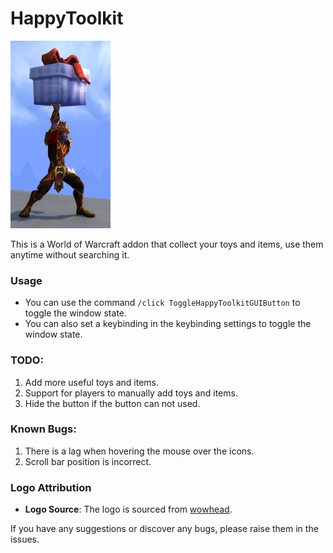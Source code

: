# HappyToolkit

<img src="./Media/logo.jpg" alt="HappyToolkit" width="160" height="300">

This is a World of Warcraft addon that collect your toys and items, use them anytime without searching it.

### Usage
- You can use the command `/click ToggleHappyToolkitGUIButton` to toggle the window state.
- You can also set a keybinding in the keybinding settings to toggle the window state.

### TODO:
1. Add more useful toys and items.
2. Support for players to manually add toys and items.
3. Hide the button if the button can not used.

### Known Bugs:
1. There is a lag when hovering the mouse over the icons.
3. Scroll bar position is incorrect.

### Logo Attribution
- **Logo Source**: The logo is sourced from [wowhead](https://www.wowhead.com/item=151351/glowing-gift).

If you have any suggestions or discover any bugs, please raise them in the issues.
